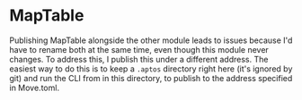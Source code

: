 # MapTable

Publishing MapTable alongside the other module leads to issues because I'd have to rename both at the same time, even though this module never changes. To address this, I publish this under a different address. The easiest way to do this is to keep a `.aptos` directory right here (it's ignored by git) and run the CLI from in this directory, to publish to the address specified in Move.toml.
